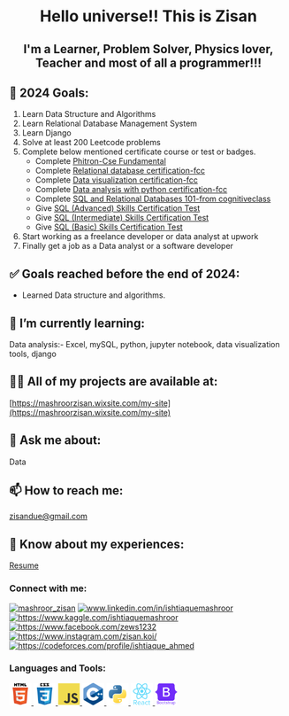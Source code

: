 <h1 align="center">Hello universe!! This is Zisan</h1>
<h2 align="center">I'm a Learner, Problem Solver, Physics lover, Teacher and most of all a programmer!!!</h2>

## 🥅 2024 Goals:
1. Learn Data Structure and Algorithms
2. Learn Relational Database Management System
3. Learn Django
4. Solve at least 200 Leetcode problems
5. Complete below mentioned certificate course or test or badges.
   - Complete [Phitron-Cse Fundamental](https://phitron.io/)
   - Complete [Relational database certification-fcc](https://www.freecodecamp.org/learn/relational-database/)
   - Complete [Data visualization certification-fcc](https://www.freecodecamp.org/learn/data-visualization/)
   - Complete [Data analysis with python certification-fcc](https://www.freecodecamp.org/learn/data-analysis-with-python/)
   - Complete [SQL and Relational Databases 101-from cognitiveclass](https://cognitiveclass.ai/courses/learn-sql-relational-databases)
   - Give [SQL (Advanced) Skills Certification Test](https://www.hackerrank.com/skills-verification/sql_advanced)
   - Give [SQL (Intermediate) Skills Certification Test](https://www.hackerrank.com/skills-verification/sql_intermediate)
   - Give [SQL (Basic) Skills Certification Test](https://www.hackerrank.com/skills-verification/sql_basic)
6. Start working as a freelance developer or data analyst at upwork
7. Finally get a job as a Data analyst or a software developer

## ✅ Goals reached before the end of 2024:
- Learned Data structure and algorithms.

## 🌱 I’m currently learning:
Data analysis:- Excel, mySQL, python, jupyter notebook, data visualization tools, django

## 👨‍💻 All of my projects are available at:
[https://mashroorzisan.wixsite.com/my-site](https://mashroorzisan.wixsite.com/my-site)

## 💬 Ask me about:
Data

## 📫 How to reach me:
zisandue@gmail.com

## 📄 Know about my experiences:
[Resume](https://drive.google.com/file/d/16Xwpc8m2HGj1vTa7eQ43FV29t2L7CAO6/view?usp=sharing)

<h3 align="left">Connect with me:</h3>
<p align="left">
  <a href="https://twitter.com/mashroor_zisan" target="_blank"><img src="https://raw.githubusercontent.com/rahuldkjain/github-profile-readme-generator/master/src/images/icons/Social/twitter.svg" alt="mashroor_zisan" height="30" width="40" /></a>
  <a href="https://linkedin.com/in/www.linkedin.com/in/ishtiaquemashroor" target="_blank"><img src="https://raw.githubusercontent.com/rahuldkjain/github-profile-readme-generator/master/src/images/icons/Social/linked-in-alt.svg" alt="www.linkedin.com/in/ishtiaquemashroor" height="30" width="40" /></a>
  <a href="https://kaggle.com/https://www.kaggle.com/ishtiaquemashroor" target="_blank"><img src="https://raw.githubusercontent.com/rahuldkjain/github-profile-readme-generator/master/src/images/icons/Social/kaggle.svg" alt="https://www.kaggle.com/ishtiaquemashroor" height="30" width="40" /></a>
  <a href="https://fb.com/https://www.facebook.com/zews1232" target="_blank"><img src="https://raw.githubusercontent.com/rahuldkjain/github-profile-readme-generator/master/src/images/icons/Social/facebook.svg" alt="https://www.facebook.com/zews1232" height="30" width="40" /></a>
  <a href="https://instagram.com/https://www.instagram.com/zisan.koi/" target="_blank"><img src="https://raw.githubusercontent.com/rahuldkjain/github-profile-readme-generator/master/src/images/icons/Social/instagram.svg" alt="https://www.instagram.com/zisan.koi/" height="30" width="40" /></a>
  <a href="https://codeforces.com/profile/ishtiaque_ahmed" target="_blank"><img src="https://raw.githubusercontent.com/rahuldkjain/github-profile-readme-generator/master/src/images/icons/Social/codeforces.svg" alt="https://codeforces.com/profile/ishtiaque_ahmed" height="30" width="40" /></a>
</p>

<h3 align="left">Languages and Tools:</h3>
<p align="left"> 
  <a href="https://www.w3.org/html/" target="_blank" rel="noreferrer"> 
    <img src="https://raw.githubusercontent.com/devicons/devicon/master/icons/html5/html5-original-wordmark.svg" alt="html5" width="40" height="40"/> 
  </a>
  <a href="https://www.w3schools.com/css/" target="_blank" rel="noreferrer"> 
    <img src="https://raw.githubusercontent.com/devicons/devicon/master/icons/css3/css3-original-wordmark.svg" alt="css3" width="40" height="40"/> 
  </a>
  <a href="https://developer.mozilla.org/en-US/docs/Web/JavaScript" target="_blank" rel="noreferrer"> 
    <img src="https://raw.githubusercontent.com/devicons/devicon/master/icons/javascript/javascript-original.svg" alt="javascript" width="40" height="40"/> 
  </a>
  <!-- Other languages -->
  <a href="https://www.w3schools.com/cpp/" target="_blank" rel="noreferrer"> 
    <img src="https://raw.githubusercontent.com/devicons/devicon/master/icons/cplusplus/cplusplus-original.svg" alt="cplusplus" width="40" height="40"/> 
  </a>
  <a href="https://www.python.org" target="_blank" rel="noreferrer"> 
    <img src="https://raw.githubusercontent.com/devicons/devicon/master/icons/python/python-original.svg" alt="python" width="40" height="40"/> 
  </a>
  <!-- Frameworks -->
  <a href="https://reactjs.org/" target="_blank" rel="noreferrer"> 
    <img src="https://raw.githubusercontent.com/devicons/devicon/master/icons/react/react-original-wordmark.svg" alt="react" width="40" height="40"/> 
  </a>
  <a href="https://getbootstrap.com" target="_blank" rel="noreferrer"> 
    <img src="https://raw.githubusercontent.com/devicons/devicon/master/icons/bootstrap/bootstrap-plain-wordmark.svg" alt="bootstrap" width="40" height="40"/> 
  </a>
  <a href="https://tailwindcss.com/" target="_blank" rel="noreferrer"> 
    <img src="https://www.vectorlogo.zone/logos/tailwindcss/tailwindcss-icon
